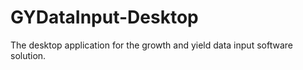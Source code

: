 # GYDataInput-Desktop
 The desktop application for the growth and yield data input software solution.
